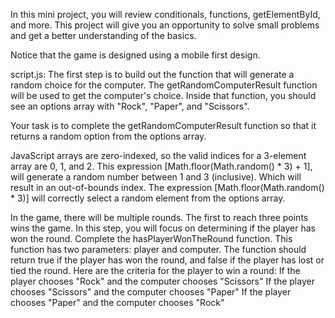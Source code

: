 In this mini project, you will review conditionals, functions, getElementById, and more. This project will give you an opportunity to solve small problems and get a better understanding of the basics.

Notice that the game is designed using a mobile first design.

script.js:
The first step is to build out the function that will generate a random choice for the computer.
The getRandomComputerResult function will be used to get the computer's choice. Inside that function, you should see an options array with "Rock", "Paper", and "Scissors".

Your task is to complete the getRandomComputerResult function so that it returns a random option from the options array.

JavaScript arrays are zero-indexed, so the valid indices for a 3-element array are 0, 1, and 2.
This expression [Math.floor(Math.random() * 3) + 1], will generate a random number between 1 and 3 (inclusive). Which will result in an out-of-bounds index.
The expression [Math.floor(Math.random() * 3)] will correctly select a random element from the options array.

In the game, there will be multiple rounds. The first to reach three points wins the game.
In this step, you will focus on determining if the player has won the round.
Complete the hasPlayerWonTheRound function. This function has two parameters: player and computer. The function should return true if the player has won the round, and false if the player has lost or tied the round.
Here are the criteria for the player to win a round:
If the player chooses "Rock" and the computer chooses "Scissors"
If the player chooses "Scissors" and the computer chooses "Paper"
If the player chooses "Paper" and the computer chooses "Rock"
